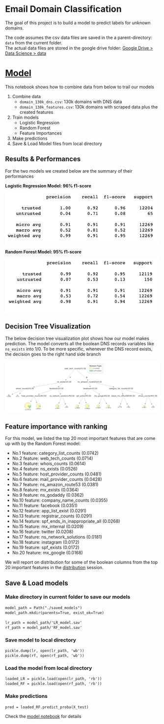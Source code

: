 # Email Domain Classification

The goal of this project is to build a model to predict labels for unknown domains. 

The code assumes the csv data files are saved in the a parent-directory: `data` from the current folder.  
The actual data files are stored in the google drive folder: [Google Drive > Data Science > data](https://drive.google.com/drive/folders/1cEiKNfFSNhfcsXVjBqI-RywphjTMxKsE?usp=sharing)

# [Model](https://github.com/ValiMail/interns_domain_classification/blob/master/model/model.ipynb)
This notebook shows how to combine data from below to trail our models

1. Combine data
    * `domain_130k_dns.csv`: 130k domains with DNS data
    * `domain_130k_features.csv`: 130k domains with scraped data plus the created features
2. Train models
    * Logistic Regression
    * Random Forest
    * Feature Importances
3. Make predictions
4. Save & Load Model files from local directory

## Results & Performances
For the two models we created below are the summary of their performances

__Logistic Regression Model: 96% f1-score__

<img src=imgs/lr_model.png width=500>

__Random Forest Model: 95% f1-score__

<img src=imgs/rf_model.png width=500>


## Decision Tree Visualization

The below decision tree visualization plot shows how our model makes prediction. The model converts all the boolean DNS records variables like `ns_exists` into 1/0. To be more specific, whenever the DNS record exists, the decision goes to the right hand side branch 

<img src=imgs/decisionTreeViz.png width=850>

## Feature importance with ranking
For this model, we listed the top 20 most important features that are come up with by the Random Forest model:
- No.1 feature: category_list_counts (0.0742)
- No.2 feature: web_tech_counts (0.0714)
- No.3 feature: whois_counts (0.0614)
- No.4 feature: ns_exists (0.0526)
- No.5 feature: host_provider_counts (0.0481)
- No.6 feature: mail_provider_counts (0.0428)
- No.7 feature: ns_amazon_route53 (0.0381)
- No.8 feature: mx_exists (0.0364)
- No.9 feature: ns_godaddy (0.0362)
- No.10 feature: company_name_counts (0.0355)
- No.11 feature: facebook (0.0351)
- No.12 feature: app_list_exist (0.0291)
- No.13 feature: registrar_counts (0.0291)
- No.14 feature: spf_ends_in_inappropriate_all (0.0268)
- No.15 feature: mx_internal (0.0209)
- No.16 feature: twitter (0.0208)
- No.17 feature: ns_network_solutions (0.0181)
- No.18 feature: instagram (0.0172)
- No.19 feature: spf_exists (0.0172)
- No.20 feature: mx_google (0.0168)

We will report on distribution for some of the boolean columns from the top 20 important features in the [distribution](https://github.com/ValiMail/interns_domain_classification/tree/master/distribution) session.


## Save & Load models

### Make directory in current folder to save our models
```
model_path = Path("./saved_models")
model_path.mkdir(parents=True, exist_ok=True)

lr_path = model_path/'LR_model.sav'
rf_path = model_path/'RF_model.sav'
```
### Save model to local directory
```
pickle.dump(lr, open(lr_path, 'wb'))
pickle.dump(rf, open(rf_path, 'wb'))
```
### Load the model from local directory
```
loaded_LR = pickle.load(open(lr_path, 'rb'))
loaded_RF = pickle.load(open(rf_path, 'rb'))
```
### Make predictions
```
pred = loaded_RF.predict_proba(X_test)
```

Check the [model notebook](https://github.com/ValiMail/interns_domain_classification/blob/master/model/model.ipynb) for details

